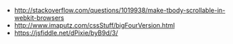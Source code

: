 - http://stackoverflow.com/questions/1019938/make-tbody-scrollable-in-webkit-browsers
- http://www.imaputz.com/cssStuff/bigFourVersion.html
- https://jsfiddle.net/dPixie/byB9d/3/
